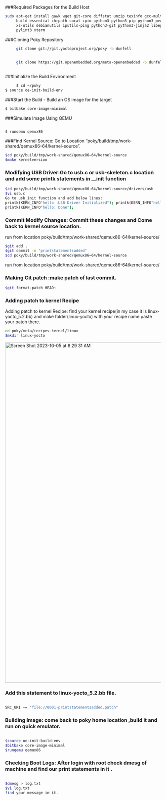 ###Required Packages for the Build Host

```bash
sudo apt-get install gawk wget git-core diffstat unzip texinfo gcc-multilib \
     build-essential chrpath socat cpio python3 python3-pip python3-pexpect \
     xz-utils debianutils iputils-ping python3-git python3-jinja2 libegl1-mesa libsdl1.2-dev \
     pylint3 xterm
```     

###Cloning Poky Repository
 
```bash     
     git clone git://git.yoctoproject.org/poky -b dunfell
     
     
     git clone https://git.openembedded.org/meta-openembedded -b dunfell
 
 ```
     
###Initialize the Build Environment     
 
```bash
     $ cd ~/poky
$ source oe-init-build-env
```

###Start the Build - Build an OS image for the target

```bash
$ bitbake core-image-minimal
```

###Simulate Image Using QEMU

```bash

$ runqemu qemux86
```

###Find Kernel Source: Go to Location “poky/build/tmp/work-shared/qemux86–64/kernel-source”.

```bash
$cd poky/build/tmp/work-shared/qemux86–64/kernel-source
$make kernelversion
```

### Modifying USB Driver:Go to usb.c or usb-skeleton.c location and add some printk statements in __init function


```bash
$cd poky/build/tmp/work-shared/qemux86-64/kernel-source/drivers/usb
$vi usb.c
Go to usb_init function and add below lines:
printk(KERN_INFO"hello :USB Driver Initialized"); printk(KERN_INFO"hello :Patch applied successfully");
printk(KERN_INFO"hello: Done");
```



### Commit Modify Changes: Commit these changes and Come back to kernel source location.

run from location poky/build/tmp/work-shared/qemux86-64/kernel-source/

```bash
$git add .
$git commit -m "printstatementsadded"
$cd poky/build/tmp/work-shared/qemux86–64/kernel-source
```

run from location poky/build/tmp/work-shared/qemux86-64/kernel-source/

### Making Git patch :make patch of last commit.

```bash
$git format-patch HEAD~
```

### Adding patch to kernel Recipe

Adding patch to kernel Recipe: find your kernel recipe(in my case it is linux-yocto_5.2.bb) and make folder(linux-yocto) with your recipe name paste your patch there.

```bash
cd poky/meta/recipes-kernel/linux
$mkdir linux-yocto
```

<img width="1100" alt="Screen Shot 2023-10-05 at 8 29 31 AM" src="https://github.com/raviag09/Yocto_Labs/assets/131940031/9a6b7766-d74b-4c5c-b81e-c1b7223744ff">


### Add this statement to linux-yocto_5.2.bb file.

```bash

SRC_URI += "file://0001-printstatementsadded.patch"

```

### Building Image: come back to poky home location ,build it and run on quick emulator.

```bash

$source oe-init-build-env
$bitbake core-image-minimal
$runqemu qemux86

```

### Checking Boot Logs: After login with root check dmesg of machine and find our print statements in it .

```bash

$dmesg > log.txt
$vi log.txt
find your message in it.

```

